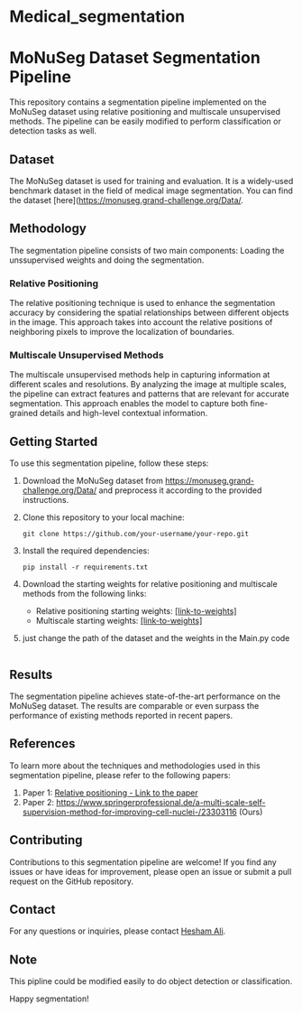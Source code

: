 # Medical_segmentation

# MoNuSeg Dataset Segmentation Pipeline

This repository contains a segmentation pipeline implemented on the MoNuSeg dataset using relative positioning and multiscale unsupervised methods. The pipeline can be easily modified to perform classification or detection tasks as well.

## Dataset

The MoNuSeg dataset is used for training and evaluation. It is a widely-used benchmark dataset in the field of medical image segmentation. You can find the dataset [here](https://monuseg.grand-challenge.org/Data/.

## Methodology

The segmentation pipeline consists of two main components: Loading the unssupervised weights and doing the segmentation.

### Relative Positioning

The relative positioning technique is used to enhance the segmentation accuracy by considering the spatial relationships between different objects in the image. This approach takes into account the relative positions of neighboring pixels to improve the localization of boundaries.

### Multiscale Unsupervised Methods

The multiscale unsupervised methods help in capturing information at different scales and resolutions. By analyzing the image at multiple scales, the pipeline can extract features and patterns that are relevant for accurate segmentation. This approach enables the model to capture both fine-grained details and high-level contextual information.

## Getting Started

To use this segmentation pipeline, follow these steps:

1. Download the MoNuSeg dataset from https://monuseg.grand-challenge.org/Data/ and preprocess it according to the provided instructions.

2. Clone this repository to your local machine:
   ```
   git clone https://github.com/your-username/your-repo.git
   ```

3. Install the required dependencies:
   ```
   pip install -r requirements.txt
   ```

4. Download the starting weights for relative positioning and multiscale methods from the following links:
   - Relative positioning starting weights: [[link-to-weights]](https://drive.google.com/file/d/1ldnFmniYk0f6uYhWir-UuTWXhXxkavRF/view?usp=sharing)
   - Multiscale starting weights: [[link-to-weights]](https://drive.google.com/file/d/1MCG1AqG9U5S8Bo_wuNmH_6Zp_G9WeLLO/view?usp=sharing)

5. just change the path of the dataset and the weights in the Main.py code
   ```

## Results

The segmentation pipeline achieves state-of-the-art performance on the MoNuSeg dataset. The results are comparable or even surpass the performance of existing methods reported in recent papers.

## References

To learn more about the techniques and methodologies used in this segmentation pipeline, please refer to the following papers:

1. Paper 1: [Relative positioning - Link to the paper](https://arxiv.org/abs/1505.05192)
2. Paper 2: https://www.springerprofessional.de/a-multi-scale-self-supervision-method-for-improving-cell-nuclei-/23303116 (Ours)


## Contributing

Contributions to this segmentation pipeline are welcome! If you find any issues or have ideas for improvement, please open an issue or submit a pull request on the GitHub repository.

## Contact

For any questions or inquiries, please contact [Hesham Ali](mailto:He.ali@nu.edu.eg).

## Note
This pipline could be modified easily to do object detection or classification.

Happy segmentation!
